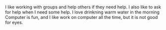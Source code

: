 I like working with groups and help others if they need help. I also like to ask for help when I need some help. 
I love drinkning warm water in the morning
Computer is fun, and I like work on computer all the time, but it is not good for eyes. 
